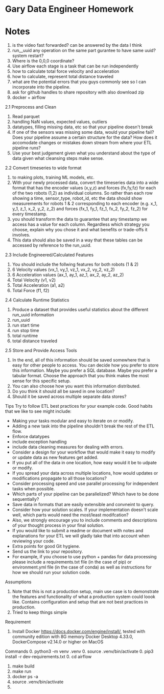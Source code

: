 # Gary Data Engineer Homework

# Notes
1. is the video fast forwarded? can be answered by the data I think
2. run__uuid any operation on the same part gurantee to have same uuid? system restart?
3. Where is the 0,0,0 coordinate?
4. Use airflow each stage is a task that can be run independently
5. how to calculate total force velocity and acceleration
6. how to calculate, represent total distance traveled
7. what are the potential errors that you guys commonly see so I can incorporate into the pipeline.
8. ask for github handles to share repository with also download zip
9. docker + airflow


2.1 Preprocess and Clean
1. Read parquet
2. handling NaN values, expected values, outliers
3. datatypes, filling missing data, etc so that your pipeline doesn't break
4.  If one of the sensors was missing some data, would your pipeline fail? Does your pipeline assume a certain structure for the data? How does it accomodate changes or mistakes down stream from where your ETL pipeline runs? 
5. Use your best judgement given what you understand about the type of data given what cleansing steps make sense.


2.2 Convert timeseries to wide format
1. to making plots, training ML models, etc.
2. With your newly processed data, convert the timeseries data into a wide format that has the encoder values (x,y,z) and forces (fx,fy,fz) for each of the two robots (1,2) as individual columns. So rather than each row showing a time, sensor_type, robot_id, etc the data should show measurements for robots 1 & 2 corresponding to each encoder (e.g. x_1, y_1, z_1, x_2, y_2, z_2) and forces (fx_1, fy_1, fz_1, fx_2, fy_2, fz_2) for every timestamp.
3. you should transform the data to guarantee that any timestamp we access has a value for each column. Regardless which strategy you choose, explain why you chose it and what benefits or trade-offs it involves.
4. This data should also be saved in a way that these tables can be accessed by reference to the run_uuid.


2.3 Include Engineered/Calculated Features
1. You should include the follwing features for both robots (1 & 2)
2. 6 Velocity values (vx_1, vy_1, vz_1, vx_2, vy_2, vz_2)
3. 6 Acceleration values (ax_1, ay_1, az_1, ax_2, ay_2, az_2)
4. Total Velocity (v1, v2)
5. Total Acceleration (a1, a2)
6. Total Force (f1, f2)


2.4 Calculate Runtime Statistics
1. Produce a dataset that provides useful statistics about the different run_uuid information
2. run_uuid
3. run start time
4. run stop time
5. total runtime
6. total distance traveled


2.5 Store and Provide Access Tools
1. In the end, all of this information should be saved somewhere that is easy for other people to access. You can decide how you prefer to store this information. Maybe you prefer a SQL database. Maybe you prefer a tabular format. Choose the approach that you think makes the most sense for this specific setup. 
2. You can also choose how you want this information distributed. 
3. Do you think it should all be saved in one location?
4. Should it be saved across multiple separate data stores?


Tips
Try to follow ETL best practices for your example code. Good habits that we like to see might include:
- Making your tasks modular and easy to iterate on or modify. 
- Adding a new task into the pipeline shouldn't break the rest of the ETL flow.
- Enforce datatypes
- include exception handling
- include data cleaning measures for dealing with errors.
- Consider a design for your workflow that would make it easy to modify or update data as new features get added. 
- If you put all of the data in one location, how easy would it be to udpate or modify.
- If you spread your data across multiple locations, how would updates or modifications propagate to all those locations? 
- Consider processing speed and use parallel processing for independent tasks when possible. 
- Which parts of your pipeline can be parallelized? Which have to be done sequentially?
- Save data in formats that are easily extensible and convneint to query.
- Consider how your solution scales. If your implementation doesn't scale well, which parts would need the most/least modifcation? 
- Also, we strongly encourage you to include comments and descriptions of your thought process in your final solution.
- If you would like to submit a readme or document with notes and explanations for your ETL we will gladly take that into account when reviewing your code.
- Extra points for good Git hygiene.
- Send us the link to your repository.
- For example, if you choose to use python + pandas for data processing please include a requirements.txt file (in the case of pip) or environment.yml file (in the case of conda) as well as instructions for how we should run your solution code.


Assumptions
1. Note that this is not a production setup, main use case is to demonstrate the features and functionality of what a production system could loook like. Contains configuration and setup that are not best practices in production.
2. Tried to keep things simple


Requirement
1. Install Docker https://docs.docker.com/engine/install/, tested with community edition with 8G memory Docker Desktop 4.33.0, DockerCompose v2.14.0 or higher on MacOS

Commands
0. python3 -m venv .venv
0. source .venv/bin/activate
0. pip3 install -r dev-requirements.txt
0. cd airflow
1. make build
2. make run
3. docker ps -a
4. source .venv/bin/activate
5. 